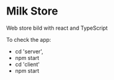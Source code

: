 # Milk Store

Web store bild with react and TypeScript 

To check the app: 
- cd 'server',
- npm start
- cd 'client'
- npm start